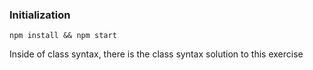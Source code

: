 ### Initialization

```
npm install && npm start
```

Inside of class syntax, there is the class syntax solution to this exercise
